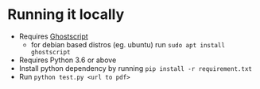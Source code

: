 # Running it locally
* Requires [Ghostscript](https://www.ghostscript.com/)
  * for debian based distros (eg. ubuntu) run `sudo apt install ghostscript`
* Requires Python 3.6 or above
* Install python dependency by running `pip install -r requirement.txt`
* Run `python test.py <url to pdf>`